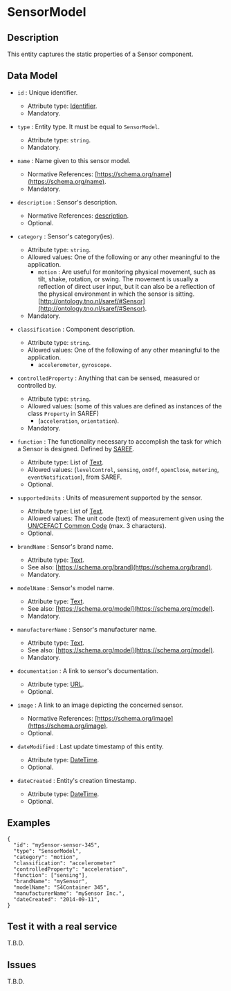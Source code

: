 # SensorModel

## Description

This entity captures the static properties of a Sensor component. 

## Data Model

+ `id` : Unique identifier. 
    + Attribute type: [Identifier](https://fiware.github.io/dataModels/common-schema.json#/definitions/EntityIdentifierType).
    + Mandatory.

+ `type` : Entity type. It must be equal to `SensorModel`.
    + Attribute type: `string`.
    + Mandatory.

+ `name` : Name given to this sensor model.
    + Normative References: [https://schema.org/name](https://schema.org/name).
    + Mandatory.
    
+ `description` : Sensor's description.
    + Normative References: [description](https://schema.org/description).
    + Optional.

+ `category` : Sensor's category(ies).
    + Attribute type: `string`.
    + Allowed values: One of the following or any other meaningful to the application.
        + `motion` : Are useful for monitoring physical movement, such as tilt, shake, rotation, or swing. The movement is usually a reflection of direct user input, but it can also be a reflection of the physical environment in which the sensor is sitting. 
        [http://ontology.tno.nl/saref/#Sensor](http://ontology.tno.nl/saref/#Sensor).
    + Mandatory.

+ `classification` : Component description.
    + Attribute type: `string`.
    + Allowed values: One of the following of any other meaningful to the application.
        + `accelerometer`, `gyroscope`.

+ `controlledProperty` : Anything that can be sensed, measured or controlled by.
    + Attribute type: `string`.
    + Allowed values: (some of this values are defined as instances of the class `Property` in SAREF)
        + (`acceleration`, `orientation`).
    + Mandatory.

+ `function` :  The functionality necessary to accomplish the task for which a Sensor is designed.
    Defined by [SAREF](https://w3id.org/saref#Function).
    + Attribute type: List of [Text](https://schema.org/Text).
    + Allowed values: (`levelControl`, `sensing`, `onOff`, `openClose`, `metering`, `eventNotification`), from SAREF.
    + Optional.
  
+ `supportedUnits` : Units of measurement supported by the sensor.
    + Attribute type: List of [Text](https://schema.org/Text).
    + Allowed values: The unit code (text) of measurement given using the
        [UN/CEFACT Common Code](http://wiki.goodrelations-vocabulary.org/Documentation/UN/CEFACT_Common_Codes) (max. 3 characters).
    + Optional.

+ `brandName` : Sensor's brand name.
    + Attribute type: [Text](https://schema.org/Text).
    + See also: [https://schema.org/brand](https://schema.org/brand).
    + Mandatory.

+ `modelName` : Sensor's model name.
    + Attribute type: [Text](https://schema.org/Text).
    + See also: [https://schema.org/model](https://schema.org/model).
    + Mandatory.

+ `manufacturerName` : Sensor's manufacturer name.
    + Attribute type: [Text](https://schema.org/Text).
    + See also: [https://schema.org/model](https://schema.org/model).
    + Mandatory.

+ `documentation` : A link to sensor's documentation.
    + Attribute type: [URL](https://schema.org/URL).
    + Optional.

+ `image` : A link to an image depicting the concerned sensor.
    + Normative References: [https://schema.org/image](https://schema.org/image).
    + Optional.

+ `dateModified` : Last update timestamp of this entity.
    + Attribute type: [DateTime](https://schema.org/DateTime).
    + Optional.

+ `dateCreated` : Entity's creation timestamp.
    + Attribute type: [DateTime](https://schema.org/DateTime).
    + Optional.

## Examples

    {
      "id": "mySensor-sensor-345",
      "type": "SensorModel",
      "category": "motion",
      "classification": "accelerometer"
      "controlledProperty": "acceleration",
      "function": ["sensing"],
      "brandName": "mySensor",
      "modelName": "S4Container 345",
      "manufacturerName": "mySensor Inc.",
      "dateCreated": "2014-09-11",
    }

## Test it with a real service

T.B.D.

## Issues

T.B.D.
